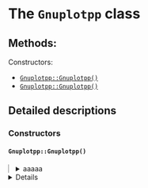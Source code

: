 <!-- LC_NOTICE_BEGIN
===============================================================================
|                        Copyright (C) 2021 Luca Ciucci                       |
|-----------------------------------------------------------------------------|
| Important notices:                                                          |
|  - This work is distributed under the MIT license, feel free to use this    |
|   work as you wish.                                                         |
|  - Read the license file for further info.                                  |
| Written by Luca Ciucci <luca.ciucci99@gmail.com>, 2021                      |
===============================================================================
LC_NOTICE_END -->

# The `Gnuplotpp` class

## Methods:

Constructors:
 - [`Gnuplotpp::Gnuplotpp()`](#gnuplotppgnuplotpp)
 - [`Gnuplotpp::Gnuplotpp()`](#ciao)

## Detailed descriptions

### Constructors

#### `Gnuplotpp::Gnuplotpp()`
<details style="padding-left : 1em; border-left : solid 1px rgb(128, 128, 128)">
<summary>aaaaa</summary>

aaaaaa
</details>

<details>
    <summary>Details</summary>
    Something small enough to escape casual notice.
</details>